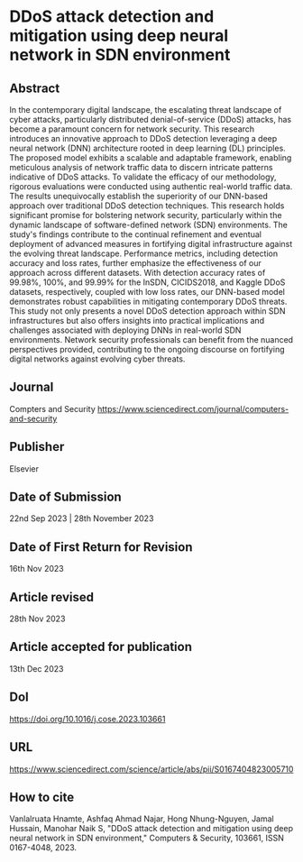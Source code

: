 # DDoS attack detection and mitigation using deep neural network in SDN environment

## Abstract
In the contemporary digital landscape, the escalating threat landscape of cyber attacks, particularly distributed denial-of-service (DDoS) attacks, has become a paramount concern for network security. This research introduces an innovative approach to DDoS detection leveraging a deep neural network (DNN) architecture rooted in deep learning (DL) principles. The proposed model exhibits a scalable and adaptable framework, enabling meticulous analysis of network traffic data to discern intricate patterns indicative of DDoS attacks. To validate the efficacy of our methodology, rigorous evaluations were conducted using authentic real-world traffic data. The results unequivocally establish the superiority of our DNN-based approach over traditional DDoS detection techniques. This research holds significant promise for bolstering network security, particularly within the dynamic landscape of software-defined network (SDN) environments. The study's findings contribute to the continual refinement and eventual deployment of advanced measures in fortifying digital infrastructure against the evolving threat landscape. Performance metrics, including detection accuracy and loss rates, further emphasize the effectiveness of our approach across different datasets. With detection accuracy rates of 99.98%, 100%, and 99.99% for the InSDN, CICIDS2018, and Kaggle DDoS datasets, respectively, coupled with low loss rates, our DNN-based model demonstrates robust capabilities in mitigating contemporary DDoS threats. This study not only presents a novel DDoS detection approach within SDN infrastructures but also offers insights into practical implications and challenges associated with deploying DNNs in real-world SDN environments. Network security professionals can benefit from the nuanced perspectives provided, contributing to the ongoing discourse on fortifying digital networks against evolving cyber threats.

## Journal
Compters and Security
https://www.sciencedirect.com/journal/computers-and-security

## Publisher
Elsevier

## Date of Submission
22nd Sep 2023 | 28th November 2023

## Date of First Return for Revision
16th Nov 2023

## Article revised
28th Nov 2023

## Article accepted for publication
13th Dec 2023

## DoI
https://doi.org/10.1016/j.cose.2023.103661

## URL
https://www.sciencedirect.com/science/article/abs/pii/S0167404823005710

## How to cite
Vanlalruata Hnamte, Ashfaq Ahmad Najar, Hong Nhung-Nguyen, Jamal Hussain, Manohar Naik S, "DDoS attack detection and mitigation using deep neural network in SDN environment," Computers & Security, 103661, ISSN 0167-4048, 2023.


